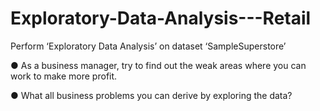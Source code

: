 # Exploratory-Data-Analysis---Retail
Perform ‘Exploratory Data Analysis’ on dataset ‘SampleSuperstore’ 

● As a business manager, try to find out the weak areas where you can  work to make more profit. 

● What all business problems you can derive by exploring the data? 
